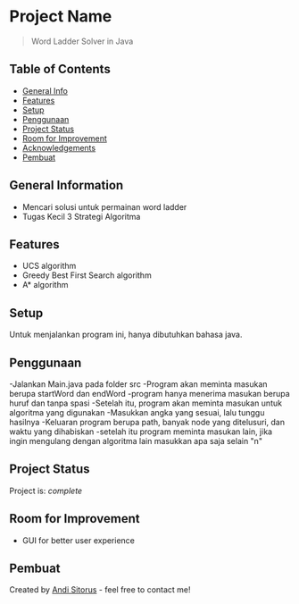 # Project Name
> Word Ladder Solver in Java

## Table of Contents
* [General Info](#general-information)
* [Features](#features)
* [Setup](#setup)
* [Penggunaan](#penggunaan)
* [Project Status](#project-status)
* [Room for Improvement](#room-for-improvement)
* [Acknowledgements](#acknowledgements)
* [Pembuat](#pembuat)
<!-- * [License](#license) -->


## General Information
- Mencari solusi untuk permainan word ladder
- Tugas Kecil 3 Strategi Algoritma


## Features
- UCS algorithm
- Greedy Best First Search algorithm
- A* algorithm


## Setup
Untuk menjalankan program ini, hanya dibutuhkan bahasa java.


## Penggunaan
-Jalankan Main.java pada folder src
-Program akan meminta masukan berupa startWord dan endWord
-program hanya menerima masukan berupa huruf dan tanpa spasi
-Setelah itu, program akan meminta masukan untuk algoritma yang digunakan
-Masukkan angka yang sesuai, lalu tunggu hasilnya
-Keluaran program berupa path, banyak node yang ditelusuri, dan waktu yang dihabiskan
-setelah itu program meminta masukan lain, jika ingin mengulang dengan algoritma lain masukkan apa saja selain "n"

## Project Status
Project is: _complete_ 


## Room for Improvement
- GUI for better user experience

## Pembuat
Created by [Andi Sitorus](https://www.linkedin.com/in/andi-sitorus-676176248/) - feel free to contact me!
